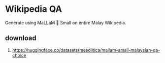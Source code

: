 # Wikipedia QA

Generate using MaLLaM 🌙 Small on entire Malay Wikipedia.

## download

1. https://huggingface.co/datasets/mesolitica/mallam-small-malaysian-qa-choice